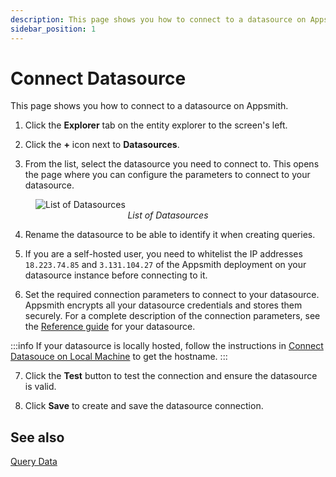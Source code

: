 ```yaml
---
description: This page shows you how to connect to a datasource on Appsmith.
sidebar_position: 1
---
```


# Connect Datasource

This page shows you how to connect to a datasource on Appsmith.

1. Click the **Explorer** tab on the entity explorer to the screen's left. 

2. Click the **+** icon next to **Datasources**.

3. From the list, select the datasource you need to connect to. This opens the page where you can configure the parameters to connect to your datasource. 

<figure>
  <img src="/img/connecting-to-data-sources.png" style= {{width:"100%", height:"auto"}} alt="List of Datasources"/>
  <figcaption align = "center"><i>List of Datasources</i></figcaption>
</figure>

4. Rename the datasource to be able to identify it when creating queries.

5. If you are a self-hosted user, you need to whitelist the IP addresses `18.223.74.85` and `3.131.104.27` of the Appsmith deployment on your datasource instance before connecting to it. 

6. Set the required connection parameters to connect to your datasource. Appsmith encrypts all your datasource credentials and stores them securely. For a complete description of the connection parameters, see the [Reference guide](/connect-data/reference) for your datasource. 

:::info
If your datasource is locally hosted, follow the instructions in [Connect Datasouce on Local Machine](/connect-data/how-to-guides/how-to-work-with-local-apis-on-appsmith) to get the hostname.
:::

7. Click the **Test** button to test the connection and ensure the datasource is valid.

8. Click **Save** to create and save the datasource connection.


## See also
[Query Data](/connect-data/how-to-guides/query-data)
